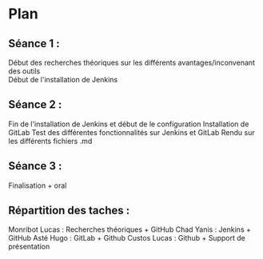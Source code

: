 # Plan

## Séance 1 :
Début des recherches théoriques sur les différents avantages/inconvenant des outils  
Début de l'installation de Jenkins

## Séance 2 :
Fin de l'installation de Jenkins et début de le configuration
Installation de GitLab
Test des différentes fonctionnalités sur Jenkins et GitLab
Rendu sur les différents fichiers .md

## Séance 3 : 
Finalisation + oral

## Répartition des taches :

Monribot Lucas : Recherches théoriques + GitHub
Chad Yanis : Jenkins + GitHub
Asté Hugo : GitLab + Github
Custos Lucas : Github + Support de présentation 